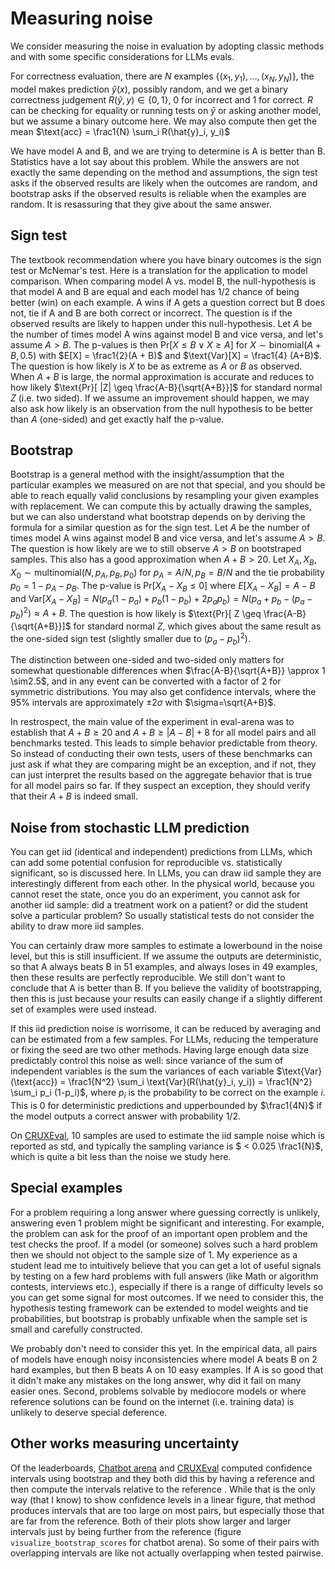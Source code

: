 # Measuring noise

We consider measuring the noise in evaluation by adopting classic methods and with some specific considerations for LLMs evals.

For correctness evaluation, there are $N$ examples $\{(x_1, y_1), \ldots, (x_N, y_N)\}$,
the model makes prediction $\hat{y}(x)$, possibly random, and we get a binary correctness judgement $R(\hat{y}, y) \in \{0, 1\}$, 0 for incorrect and 1 for correct. $R$ can be checking for equality or running tests on $\hat{y}$ or asking another model, but we assume a binary outcome here.
We may also compute then get the mean $\text{acc} = \frac1{N} \sum_i R(\hat{y}_i, y_i)$ 

We have model A and B, and we are trying to determine is A is better than B.
Statistics have a lot say about this problem. While the answers are not exactly the same depending on the method and assumptions, the sign test asks if the observed results are likely when the outcomes are random, and bootstrap asks if the observed results is reliable when the examples are random. It is resassuring that they give about the same answer.

## Sign test
The textbook recommendation where you have binary outcomes is the sign test or McNemar's test. Here is a translation for the application to model comparison.
When comparing model A vs. model B, the null-hypothesis is that model A and B are equal and each model has 1/2 chance of being better (win) on each example. A wins if A gets a question correct but B does not, tie if A and B are both correct or incorrect. The question is if the observed results are likely to happen under this null-hypothesis.
Let $A$ be the number of times model A wins against model B and vice versa, and let's assume $A > B$. 
The p-values is then $\text{Pr}[X \leq B \lor X \geq A]$ for $X \sim \text{binomial}(A+B, 0.5)$ with $E[X] = \frac1{2}(A + B)$ and $\text{Var}[X] = \frac1{4} (A+B)$. The question is how likely is $X$ to be as extreme as $A$ or $B$ as observed. When $A+B$ is large, the normal approximation is accurate and reduces to how likely $\text{Pr}[ |Z| \geq \frac{A-B}{\sqrt{A+B}}]$ for standard normal $Z$ (i.e. two sided). If we assume an improvement should happen, we may also ask how likely is an observation from the null hypothesis to be better than $A$ (one-sided) and get exactly half the p-value.

<!-- This null hypotehsis is equivalent to predicting from the mixture model where predictions of A and B are used with probability 1/2 each. This method can be implemented to produce variance and higher accuracies. -->

## Bootstrap
Bootstrap is a general method with the insight/assumption that the particular examples we measured on are not that special, and you should be able to reach equally valid conclusions by resampling your given examples with replacement.
We can compute this by actually drawing the samples, but we can also understand what bootstrap depends on by deriving the formula for a similar question as for the sign test.
Let $A$ be the number of times model A wins against model B and vice versa, and let's assume $A > B$. The question is how likely are we to still observe $A > B$ on bootstraped samples. This also has a good approximation when $A + B > 20$.
Let $X_A, X_B, X_0 \sim \text{multinomial}(N, p_A, p_B, p_0)$ for $p_A = A / N, p_B = B / N$ and the tie probability $p_0 = 1 - p_A - p_B$.
The p-value is $\text{Pr}[X_A - X_B \leq 0]$ where $E[X_A - X_B] = A - B$ and $\text{Var}[X_A - X_B] = N \left(p_a (1-p_a) + p_b (1-p_b) + 2 p_a p_b\right) = N (p_a + p_b - (p_a - p_b)^2) \approx A + B$.
The question is how likely is $\text{Pr}[ Z \geq \frac{A-B}{\sqrt{A+B}}]$ for standard normal $Z$, which gives about the same result as the one-sided sign test (slightly smaller due to $(p_a-p_b)^2$).


The distinction between one-sided and two-sided only matters for somewhat questionable differences when $\frac{A-B}{\sqrt{A+B}} \approx 1 \sim2.5$, and in any event can be converted with a factor of 2 for symmetric distributions. You may also get confidence intervals, where the 95% intervals are approximately $\pm 2\sigma$ with $\sigma=\sqrt{A+B}$.

In restrospect, the main value of the experiment in eval-arena was to establish that $A + B \geq 20$ and $A + B \geq |A - B| +  8$ for all model pairs and all benchmarks tested.
This leads to simple behavior predictable from theory. So instead of conducting their own tests, users of these benchmarks can just ask if what they are comparing might be an exception, and if not, they can just interpret the results based on the aggregate behavior that is true for all model pairs so far. If they suspect an exception, they should verify that their $A+B$ is indeed small.


## Noise from stochastic LLM prediction
You can get iid (identical and independent) predictions from LLMs, which can add some potential confusion for reproducible vs. statistically significant, so is discussed here.
In LLMs, you can draw iid sample they are interestingly different from each other. In the physical world, because you cannot reset the state, once you do an experiment, you cannot ask for another iid sample: did a treatment work on a patient? or did the student solve a particular problem? So usually statistical tests do not consider the ability to draw more iid samples.

You can certainly draw more samples to estimate a lowerbound in the noise level, but this is still insufficient. If we assume the outputs are deterministic, so that A always beats B in 51 examples, and always loses in 49 examples, then these results are perfectly reproducible. We still don't want to conclude that A is better than B. If you believe the validity of bootstrapping, then this is just because your results can easily change if a slightly different set of examples were used instead. 


If this iid prediction noise is worrisome, it can be reduced by averaging and can be estimated from a few samples.
For LLMs, reducing the temperature or fixing the seed are two other methods.
Having large enough data size predictably control this noise as well:
since variance of the sum of independent variables is the sum the variances of each variable
$\text{Var}(\text{acc}) = \frac1{N^2} \sum_i \text{Var}(R(\hat{y}_i, y_i)) = \frac1{N^2} \sum_i p_i (1-p_i)$,
where $p_i$ is the probability to be correct on the example $i$.
This is 0 for deterministic predictions and upperbounded by $\frac1{4N}$ if the model outputs a correct answer with probability 1/2.
<!-- sampling is only part of it -->

On [CRUXEval](https://crux-eval.github.io/eval-arena/model_CRUXEval-output.html#model_table), 10 samples are used to estimate the iid sample noise which is reported as std,
and typically the sampling variance is $ < 0.025 \frac1{N}$, which is quite a bit less than the noise we study here.

## Special examples

For a problem requiring a long answer where guessing correctly is unlikely, answering even 1 problem might be significant and interesting. For example, the problem can ask for the proof of an important open problem and the test checks the proof. If a model (or someone) solves such a hard problem then we should not object to the sample size of 1.
My experience as a student lead me to intuitively believe that you can get a lot of useful signals by testing on a few hard problems with full answers (like Math or algorithm contests, interviews etc.), especially if there is a range of difficulty levels so you can get some signal for most outcomes. If we need to consider this, the hypothesis testing framework can be extended to model weights and tie probabilities, but bootstrap is probably unfixable when the sample set is small and carefully constructed. 

We probably don't need to consider this yet. In the empirical data, all pairs of models have enough noisy inconsistencies where model A beats B on 2 hard examples, but then B beats A on 10 easy examples. If A is so good that it didn't make any mistakes on the long answer, why did it fail on many easier ones. Second, problems solvable by mediocore models or where reference solutions can be found on the internet (i.e. training data) is unlikely to deserve special deference.


## Other works measuring uncertainty
Of the leaderboards, [Chatbot arena](https://chat.lmsys.org/) and [CRUXEval](https://crux-eval.github.io/) computed confidence intervals using bootstrap
and they both did this by having a reference and then compute the intervals relative to the reference . While that is the only way (that I know) to show confidence levels in a linear figure, that method produces intervals that are too large on most pairs, but especially those that are far from the reference. Both of their plots show larger and larger intervals just by being further from the reference (figure `visualize_bootstrap_scores` for chatbot arena). So some of their pairs with overlapping intervals are like not actually overlapping when tested pairwise.

